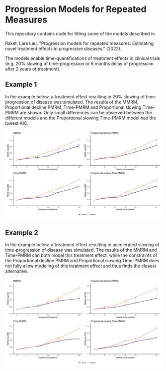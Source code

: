 # Progression Models for Repeated Measures

This repository contains code for fitting some of the models described in 

Raket, Lars Lau. "Progression models for repeated measures: Estimating novel treatment effects in progressive diseases." (2022). 

The models enable time-quantifications of treatment effects in clinical trials (e.g. 20% slowing of time-progression or 6 months delay of progression after 2 years of treatment).

Example 1
--------------------
In the example below, a treatment effect resulting in 20% slowing of time-progression of disease was simulated. The results of the MMRM, Proportional decline PMRM, Time-PMRM and Proportional slowing Time-PMRM are shown. Only small differences can be observed between the different models and the Proportional slowing Time-PMRM model had the lowest AIC.

![](img/ill1.png)


Example 2
--------------------
In the example below, a treatment effect resulting in accelerated slowing of time-progression of disease was simulated. The results of the MMRM and Time-PMRM can both model this treatment effect, while the constraints of the Proportional decline PMRM and Proportional slowing Time-PMRM does not fully allow modeling of this treatment effect and thus finds the closest alternative.

![](img/ill2.png)


